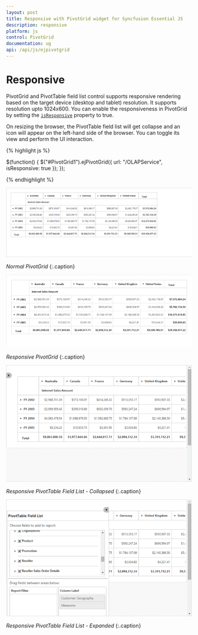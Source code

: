 ```yaml
---
layout: post
title: Responsive with PivotGrid widget for Syncfusion Essential JS
description: responsive
platform: js
control: PivotGrid
documentation: ug
api: /api/js/ejpivotgrid
---
```


# Responsive

PivotGrid and PivotTable field list control supports responsive rendering based on the target device (desktop and tablet) resolution. It supports resolution upto 1024x600. You can enable the responsiveness in PivotGrid by setting the [`isResponsive`](/api/js/ejpivotgrid#members:isresponsive) property to true.

On resizing the browser, the PivotTable field list will get collapse and an icon will appear on the left-hand side of the browser. You can toggle its view and perform the UI interaction.

{% highlight js %}

$(function() {
    $("#PivotGrid1").ejPivotGrid({
        url: "/OLAPService",
        isResponsive: true
    });
});

{% endhighlight %}

![JavaScript pivot grid control with normal layout](Responsive_images/normal.png)

_Normal PivotGrid_
{:.caption}

![JavaScript pivot grid control with responsive layout](Responsive_images/responsive.png)

_Responsive PivotGrid_
{:.caption}

![JavaScript pivot table field list in collapsed state](Responsive_images/res-schema.png)

_Responsive PivotTable Field List - Collapsed_
{:.caption}

![JavaScript pivot table field list in expanded state](Responsive_images/res-schema1.png)

_Responsive PivotTable Field List - Expanded_
{:.caption}

